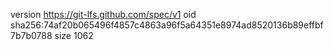 version https://git-lfs.github.com/spec/v1
oid sha256:74af20b065496f4857c4863a96f5a64351e8974ad8520136b89effbf7b7b0788
size 1062
